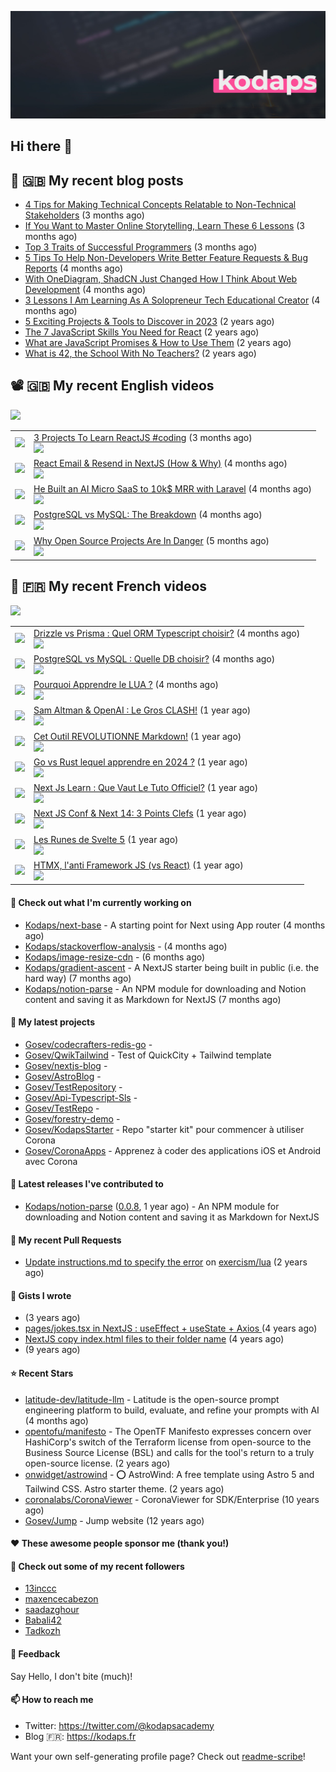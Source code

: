 ![Header](images/header.jpg)

## Hi there 👋


## 📜 🇬🇧 My recent blog posts

- [4 Tips for Making Technical Concepts Relatable to Non-Technical Stakeholders](https://gosev.medium.com/4-tips-for-making-technical-concepts-relatable-to-non-technical-stakeholders-d667ea71b406?source=rss-e68daed69805------2) (3 months ago)
- [If You Want to Master Online Storytelling, Learn These 6 Lessons](https://gosev.medium.com/if-you-want-to-master-online-storytelling-learn-these-6-lessons-e971cce30409?source=rss-e68daed69805------2) (3 months ago)
- [Top 3 Traits of Successful Programmers](https://gosev.medium.com/top-3-traits-of-successful-programmers-8f9f0c7a197f?source=rss-e68daed69805------2) (3 months ago)
- [5 Tips To Help Non-Developers Write Better Feature Requests &amp; Bug Reports](https://gosev.medium.com/5-tips-to-help-non-developers-write-better-feature-requests-bug-reports-aa1f03518646?source=rss-e68daed69805------2) (4 months ago)
- [With OneDiagram, ShadCN Just Changed How I Think About Web Development](https://gosev.medium.com/with-onediagram-shadcn-just-changed-how-i-think-about-web-development-5fe47eeb0d41?source=rss-e68daed69805------2) (4 months ago)
- [3 Lessons I Am Learning As A Solopreneur Tech Educational Creator](https://gosev.medium.com/3-lessons-i-am-learning-as-a-solopreneur-tech-educational-creator-8d514a0af1c5?source=rss-e68daed69805------2) (4 months ago)
- [5 Exciting Projects &amp; Tools to Discover in 2023](https://gosev.medium.com/5-exciting-projects-tools-to-discover-in-2023-d5b6f5886740?source=rss-e68daed69805------2) (2 years ago)
- [The 7 JavaScript Skills You Need for React](https://javascript.plainenglish.io/the-7-javascript-skills-you-need-for-react-9244169ca80a?source=rss-e68daed69805------2) (2 years ago)
- [What are JavaScript Promises &amp; How to Use Them](https://javascript.plainenglish.io/what-are-javascript-promises-how-to-use-them-84fdff5757b9?source=rss-e68daed69805------2) (2 years ago)
- [What is 42, the School With No Teachers?](https://levelup.gitconnected.com/what-is-42-the-school-with-no-teachers-7e4d0f9a80c1?source=rss-e68daed69805------2) (2 years ago)

## 📽 🇬🇧 My recent English videos
<img src="https://img.shields.io/youtube/channel/subscribers/UC2DOovF-OjIQ6nHClUyLKKQ?style=for-the-badge"></img>
<table>

<tr>
<td><img src="https://img.youtube.com/vi/faV4ab1C5jM/default.jpg"></img></td>
<td>
<a href="https://www.youtube.com/watch?v=faV4ab1C5jM">3 Projects To Learn ReactJS #coding</a> (3 months ago) <br/>
<img src="https://img.shields.io/youtube/views/faV4ab1C5jM?style=flat-square"> </img> 
</td>
</tr>
<tr>
<td><img src="https://img.youtube.com/vi/9y_FdpwHf-8/default.jpg"></img></td>
<td>
<a href="https://www.youtube.com/watch?v=9y_FdpwHf-8">React Email &amp; Resend in NextJS (How &amp; Why)</a> (4 months ago) <br/>
<img src="https://img.shields.io/youtube/views/9y_FdpwHf-8?style=flat-square"> </img> 
</td>
</tr>
<tr>
<td><img src="https://img.youtube.com/vi/as5UXa08Q5s/default.jpg"></img></td>
<td>
<a href="https://www.youtube.com/watch?v=as5UXa08Q5s">He Built an AI Micro SaaS to 10k$ MRR with Laravel</a> (4 months ago) <br/>
<img src="https://img.shields.io/youtube/views/as5UXa08Q5s?style=flat-square"> </img> 
</td>
</tr>
<tr>
<td><img src="https://img.youtube.com/vi/BtvFuSOAR3E/default.jpg"></img></td>
<td>
<a href="https://www.youtube.com/watch?v=BtvFuSOAR3E">PostgreSQL vs MySQL: The Breakdown</a> (4 months ago) <br/>
<img src="https://img.shields.io/youtube/views/BtvFuSOAR3E?style=flat-square"> </img> 
</td>
</tr>
<tr>
<td><img src="https://img.youtube.com/vi/7ZiQKHLctJE/default.jpg"></img></td>
<td>
<a href="https://www.youtube.com/watch?v=7ZiQKHLctJE">Why Open Source Projects Are In Danger</a> (5 months ago) <br/>
<img src="https://img.shields.io/youtube/views/7ZiQKHLctJE?style=flat-square"> </img> 
</td>
</tr>
</table>

## 📜 🇫🇷 My recent French videos
<img src="https://img.shields.io/youtube/channel/subscribers/UCzdX32OIhpfrdxQRhN2s98w?style=for-the-badge"></img>
<table>

<tr>
<td><img src="https://img.youtube.com/vi/dFmFBgroZa4/default.jpg"></img></td>
<td>
<a href="https://www.youtube.com/watch?v=dFmFBgroZa4">Drizzle vs Prisma : Quel ORM Typescript choisir?</a> (4 months ago) <br/>
<img src="https://img.shields.io/youtube/views/dFmFBgroZa4?style=flat-square"> </img> 
</td>
</tr>
<tr>
<td><img src="https://img.youtube.com/vi/1Wj0fzTJb6c/default.jpg"></img></td>
<td>
<a href="https://www.youtube.com/watch?v=1Wj0fzTJb6c">PostgreSQL vs MySQL : Quelle DB choisir?</a> (4 months ago) <br/>
<img src="https://img.shields.io/youtube/views/1Wj0fzTJb6c?style=flat-square"> </img> 
</td>
</tr>
<tr>
<td><img src="https://img.youtube.com/vi/p-79uGKIfbc/default.jpg"></img></td>
<td>
<a href="https://www.youtube.com/watch?v=p-79uGKIfbc">Pourquoi Apprendre le LUA ?</a> (4 months ago) <br/>
<img src="https://img.shields.io/youtube/views/p-79uGKIfbc?style=flat-square"> </img> 
</td>
</tr>
<tr>
<td><img src="https://img.youtube.com/vi/cvNSUEznLFQ/default.jpg"></img></td>
<td>
<a href="https://www.youtube.com/watch?v=cvNSUEznLFQ">Sam Altman &amp; OpenAI : Le Gros CLASH!</a> (1 year ago) <br/>
<img src="https://img.shields.io/youtube/views/cvNSUEznLFQ?style=flat-square"> </img> 
</td>
</tr>
<tr>
<td><img src="https://img.youtube.com/vi/A7SLY_bOVeA/default.jpg"></img></td>
<td>
<a href="https://www.youtube.com/watch?v=A7SLY_bOVeA">Cet Outil REVOLUTIONNE Markdown!</a> (1 year ago) <br/>
<img src="https://img.shields.io/youtube/views/A7SLY_bOVeA?style=flat-square"> </img> 
</td>
</tr>
<tr>
<td><img src="https://img.youtube.com/vi/ySF903Ht0kM/default.jpg"></img></td>
<td>
<a href="https://www.youtube.com/watch?v=ySF903Ht0kM">Go vs Rust lequel apprendre en 2024 ?</a> (1 year ago) <br/>
<img src="https://img.shields.io/youtube/views/ySF903Ht0kM?style=flat-square"> </img> 
</td>
</tr>
<tr>
<td><img src="https://img.youtube.com/vi/z-XsuazXz14/default.jpg"></img></td>
<td>
<a href="https://www.youtube.com/watch?v=z-XsuazXz14">Next Js Learn : Que Vaut Le Tuto Officiel?</a> (1 year ago) <br/>
<img src="https://img.shields.io/youtube/views/z-XsuazXz14?style=flat-square"> </img> 
</td>
</tr>
<tr>
<td><img src="https://img.youtube.com/vi/9KCkPo42mto/default.jpg"></img></td>
<td>
<a href="https://www.youtube.com/watch?v=9KCkPo42mto">Next JS Conf &amp; Next 14: 3 Points Clefs</a> (1 year ago) <br/>
<img src="https://img.shields.io/youtube/views/9KCkPo42mto?style=flat-square"> </img> 
</td>
</tr>
<tr>
<td><img src="https://img.youtube.com/vi/V20SdIRJQzs/default.jpg"></img></td>
<td>
<a href="https://www.youtube.com/watch?v=V20SdIRJQzs">Les Runes de Svelte 5</a> (1 year ago) <br/>
<img src="https://img.shields.io/youtube/views/V20SdIRJQzs?style=flat-square"> </img> 
</td>
</tr>
<tr>
<td><img src="https://img.youtube.com/vi/YFFNVEL0Blw/default.jpg"></img></td>
<td>
<a href="https://www.youtube.com/watch?v=YFFNVEL0Blw">HTMX, l&#39;anti Framework JS (vs React)</a> (1 year ago) <br/>
<img src="https://img.shields.io/youtube/views/YFFNVEL0Blw?style=flat-square"> </img> 
</td>
</tr>
</table>

#### 👷 Check out what I'm currently working on

- [Kodaps/next-base](https://github.com/Kodaps/next-base) - A starting point for Next using App router (4 months ago)
- [Kodaps/stackoverflow-analysis](https://github.com/Kodaps/stackoverflow-analysis) -  (4 months ago)
- [Kodaps/image-resize-cdn](https://github.com/Kodaps/image-resize-cdn) -  (6 months ago)
- [Kodaps/gradient-ascent](https://github.com/Kodaps/gradient-ascent) - A NextJS starter being built in public (i.e. the hard way) (7 months ago)
- [Kodaps/notion-parse](https://github.com/Kodaps/notion-parse) - An NPM module for downloading and Notion content and saving it as Markdown for NextJS (7 months ago)

#### 🌱 My latest projects

- [Gosev/codecrafters-redis-go](https://github.com/Gosev/codecrafters-redis-go) - 
- [Gosev/QwikTailwind](https://github.com/Gosev/QwikTailwind) - Test of QuickCity &#43; Tailwind template 
- [Gosev/nextjs-blog](https://github.com/Gosev/nextjs-blog) - 
- [Gosev/AstroBlog](https://github.com/Gosev/AstroBlog) - 
- [Gosev/TestRepository](https://github.com/Gosev/TestRepository) - 
- [Gosev/Api-Typescript-Sls](https://github.com/Gosev/Api-Typescript-Sls) - 
- [Gosev/TestRepo](https://github.com/Gosev/TestRepo) - 
- [Gosev/forestry-demo](https://github.com/Gosev/forestry-demo) - 
- [Gosev/KodapsStarter](https://github.com/Gosev/KodapsStarter) - Repo &#34;starter kit&#34; pour commencer à utiliser Corona
- [Gosev/CoronaApps](https://github.com/Gosev/CoronaApps) - Apprenez à coder des applications iOS et Android avec Corona


#### 🔭 Latest releases I've contributed to

- [Kodaps/notion-parse](https://github.com/Kodaps/notion-parse) ([0.0.8](https://github.com/Kodaps/notion-parse/releases/tag/0.0.8), 1 year ago) - An NPM module for downloading and Notion content and saving it as Markdown for NextJS

#### 🔨 My recent Pull Requests

- [Update instructions.md to specify the error](https://github.com/exercism/lua/pull/388) on [exercism/lua](https://github.com/exercism/lua) (2 years ago)


#### 📓 Gists I wrote

- [](https://gist.github.com/ce3defb6415b67ec03f48fa11fc158f0) (3 years ago)
- [pages/jokes.tsx in NextJS : useEffect &#43; useState &#43; Axios ](https://gist.github.com/fbd960d5a653bf0f527678f038d5bee1) (4 years ago)
- [NextJS copy index.html files to their folder name](https://gist.github.com/e04abeb6079273b3be54ee6496a0b309) (4 years ago)
- [](https://gist.github.com/a144834b9542ab523a10) (9 years ago)

#### ⭐ Recent Stars

- [latitude-dev/latitude-llm](https://github.com/latitude-dev/latitude-llm) - Latitude is the open-source prompt engineering platform to build, evaluate, and refine your prompts with AI (4 months ago)
- [opentofu/manifesto](https://github.com/opentofu/manifesto) - The OpenTF Manifesto expresses concern over HashiCorp&#39;s switch of the Terraform license from open-source to the Business Source License (BSL) and calls for the tool&#39;s return to a truly open-source license. (2 years ago)
- [onwidget/astrowind](https://github.com/onwidget/astrowind) - ⭕️ AstroWind: A free template using Astro 5 and Tailwind CSS. Astro starter theme. (2 years ago)
- [coronalabs/CoronaViewer](https://github.com/coronalabs/CoronaViewer) - CoronaViewer for SDK/Enterprise (10 years ago)
- [Gosev/Jump](https://github.com/Gosev/Jump) - Jump website (12 years ago)

#### ❤️ These awesome people sponsor me (thank you!)


#### 👯 Check out some of my recent followers

- [13inccc](https://github.com/13inccc)
- [maxencecabezon](https://github.com/maxencecabezon)
- [saadazghour](https://github.com/saadazghour)
- [Babali42](https://github.com/Babali42)
- [Tadkozh](https://github.com/Tadkozh)

#### 💬 Feedback

Say Hello, I don't bite (much)!

#### 📫 How to reach me

- Twitter: https://twitter.com/@kodapsacademy
- Blog  🇫🇷: https://kodaps.fr

Want your own self-generating profile page? Check out [readme-scribe](https://github.com/muesli/readme-scribe)!
